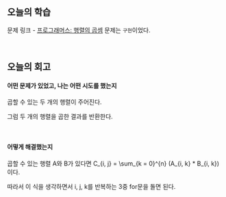 ## 오늘의 학습
문제 링크 - [프로그래머스: 행렬의 곱셈](https://school.programmers.co.kr/learn/courses/30/lessons/12949#)
문제는 `구현`이었다.

<br />

## 오늘의 회고
#### 어떤 문제가 있었고, 나는 어떤 시도를 했는지
곱할 수 있는 두 개의 행렬이 주어진다.

그럼 두 개의 행렬을 곱한 결과를 반환한다.

<br />

#### 어떻게 해결했는지
곱할 수 있는 행렬 A와 B가 있다면 C_{i, j} = \sum_{k = 0}^{n} (A_{i, k} * B_{i, k}) 이다.

따라서 이 식을 생각하면서 i, j, k를 반복하는 3중 for문을 돌면 된다.

<br />

